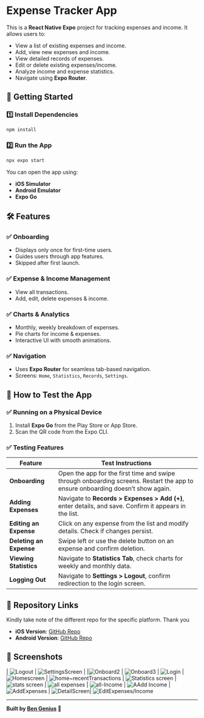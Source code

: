 # Expense Tracker App

This is a **React Native Expo** project for tracking expenses and income. It allows users to:
- View a list of existing expenses and income.
- Add, view new expenses and income.
- View detailed records of expenses.
- Edit or delete existing expenses/income.
- Analyze income and expense statistics.
- Navigate using **Expo Router**.



## 🚀 Getting Started

### 1️⃣ Install Dependencies
```bash
npm install
```

### 2️⃣ Run the App
```bash
npx expo start
```

You can open the app using:
- **iOS Simulator**
- **Android Emulator**
- **Expo Go**

## 🛠 Features

### ✅ Onboarding
- Displays only once for first-time users.
- Guides users through app features.
- Skipped after first launch.

### ✅ Expense & Income Management
- View all transactions.
- Add, edit, delete expenses & income.

### ✅ Charts & Analytics
- Monthly, weekly breakdown of expenses.
- Pie charts for income & expenses.
- Interactive UI with smooth animations.

### ✅ Navigation
- Uses **Expo Router** for seamless tab-based navigation.
- Screens: `Home`, `Statistics`, `Records`, `Settings`.

## 🧪 How to Test the App

### ✅ Running on a Physical Device
1. Install **Expo Go** from the Play Store or App Store.
2. Scan the QR code from the Expo CLI.

### ✅ Testing Features
| Feature | Test Instructions |
|---------|------------------|
| **Onboarding** | Open the app for the first time and swipe through onboarding screens. Restart the app to ensure onboarding doesn’t show again. |
| **Adding Expenses** | Navigate to **Records > Expenses > Add (+)**, enter details, and save. Confirm it appears in the list. |
| **Editing an Expense** | Click on any expense from the list and modify details. Check if changes persist. |
| **Deleting an Expense** | Swipe left or use the delete button on an expense and confirm deletion. |
| **Viewing Statistics** | Navigate to **Statistics Tab**, check charts for weekly and monthly data. |
| **Logging Out** | Navigate to **Settings > Logout**, confirm redirection to the login screen. |

## 📌 Repository Links
Kindly take note of the different repo for the specific platform. Thank you
- **iOS Version**: [GitHub Repo](https://github.com/Ben-Genius/Expense-Tracker.git)
- **Android Version**: [GitHub Repo](https://github.com/Ben-Genius/Expense-Tracker/tree/androidVersion)

## 📸 Screenshots

| ![Logout](https://github.com/user-attachments/assets/bf0f0cad-0822-4a94-8451-57be7e07810b) | ![SettingsScreen](https://github.com/user-attachments/assets/9f41d3d6-2775-4e52-8d4d-a420302725ac) | |![Onboard2](https://github.com/user-attachments/assets/05b9437b-89d8-45ae-9b5e-213262a333c0) | ![Onboard3](https://github.com/user-attachments/assets/eec92ffd-ed44-498b-89e7-da54d63cfad4) | ![Login](https://github.com/user-attachments/assets/c87d7bf4-70ab-4a6b-a078-badc8fc166ea) |  ![Homescreen](https://github.com/user-attachments/assets/52519fde-534a-475a-8358-7c7fc75949bb) | ![home~recentTransactions](https://github.com/user-attachments/assets/d97924d6-bc5d-4b72-aacf-8894a3623ac8) |  ![Statistics screen](https://github.com/user-attachments/assets/c3668351-b8a7-4d00-abbc-12654e3ba13e) | ![stats screen](https://github.com/user-attachments/assets/a14d8da8-586a-408a-8825-768af45ce66b) | ![all expenses](https://github.com/user-attachments/assets/6a70f37f-1d29-438f-b94f-407a4582ea4d) |  ![all-Income](https://github.com/user-attachments/assets/c9f1ef3b-5272-4bf8-97bb-e4fd5b4b39d5)
| ![AAdd Income](https://github.com/user-attachments/assets/79c57abf-0465-471d-b863-d4b2e4387e7b) | ![AddExpenses](https://github.com/user-attachments/assets/4789cef9-f420-43bb-8906-423f77ed0242)
 | ![DetailScreen](https://github.com/user-attachments/assets/fe9da5bf-abcc-4da1-bf0c-3d87a633a064)| ![EditExpenses/Income](https://github.com/user-attachments/assets/eeeca943-a4de-4371-9d71-9cec2b17bd98)




---
**Built by [Ben Genius](https://github.com/Ben-Genius) 🚀**

